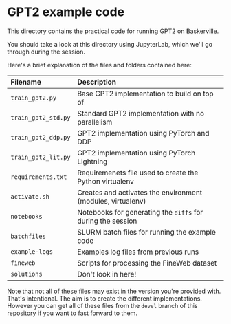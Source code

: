 # GPT2 example code

This directory contains the practical code for running GPT2 on Baskerville.

You should take a look at this directory using JupyterLab, which we'll go through during the session.

Here's a brief explanation of the files and folders contained here:

| Filename                  | Description                                                 |
|:--------------------------|:------------------------------------------------------------|
| `train_gpt2.py`           | Base GPT2 implementation to build on top of                 |
| `train_gpt2_std.py`       | Standard GPT2 implementation with no parallelism            |
| `train_gpt2_ddp.py`       | GPT2 implementation using PyTorch and DDP                   |
| `train_gpt2_lit.py`       | GPT2 implementation using PyTorch Lightning                 |
| `requirements.txt`        | Requiremenets file used to create the Python virtualenv     |
| `activate.sh`             | Creates and activates the environment (modules, virtualenv) |
| `notebooks`               | Notebooks for generating the `diffs` for during the session |
| `batchfiles`              | SLURM batch files for running the example code              |
| `example-logs`            | Examples log files from previous runs                       |
| `fineweb`                 | Scripts for processing the FineWeb dataset                  |
| `solutions`               | Don't look in here!                                         |

Note that not all of these files may exist in the version you're provided with.
That's intentional.
The aim is to create the different implementations.
However you can get all of these files from the `devel` branch of this repository if you want to fast forward to them.

